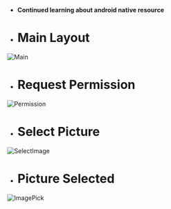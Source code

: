 - **Continued learning about android native resource**

- # Main Layout
![Main](https://user-images.githubusercontent.com/13007030/126363506-490291c0-c584-4085-ae1e-de049bd01d28.png)

- # Request Permission
![Permission](https://user-images.githubusercontent.com/13007030/126363514-88ee6a03-de82-4102-ae07-b4cfa5d3b046.png)

- # Select Picture
![SelectImage](https://user-images.githubusercontent.com/13007030/126363524-ea003d66-ad02-45d4-9aab-f968691c3a1f.png)

- # Picture Selected
![ImagePick](https://user-images.githubusercontent.com/13007030/126363492-ccc820c0-a4a6-4961-90f4-e8a91c5b7cd8.png)


